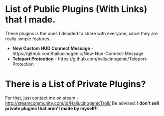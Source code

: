 # List of Public Plugins (With Links) that I made.

These plugins is the ones I decided to share with everyone, since they are really simple features.

<ul>
  <li> <b> New Custom HUD Connect Message</b> - https://github.com/hallucinogenic/New-Hud-Connect-Message</li>
  <li> <b> Teleport Protection</b> - https://github.com/hallucinogenic/Teleport-Protection
</ul>

# There is a List of Private Plugins?

For that, just contact me on steam - http://steamcommunity.com/id/HallucinogenicTroll/
Be advised: <b>I don't sell private plugins that aren't made by myself!!</b>
